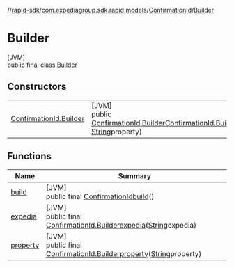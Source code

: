 //[rapid-sdk](../../../../index.md)/[com.expediagroup.sdk.rapid.models](../../index.md)/[ConfirmationId](../index.md)/[Builder](index.md)

# Builder

[JVM]\
public final class [Builder](index.md)

## Constructors

| | |
|---|---|
| [ConfirmationId.Builder](-confirmation-id.-builder.md) | [JVM]<br>public [ConfirmationId.Builder](index.md)[ConfirmationId.Builder](-confirmation-id.-builder.md)([String](https://docs.oracle.com/javase/8/docs/api/java/lang/String.html)expedia, [String](https://docs.oracle.com/javase/8/docs/api/java/lang/String.html)property) |

## Functions

| Name | Summary |
|---|---|
| [build](build.md) | [JVM]<br>public final [ConfirmationId](../index.md)[build](build.md)() |
| [expedia](expedia.md) | [JVM]<br>public final [ConfirmationId.Builder](index.md)[expedia](expedia.md)([String](https://docs.oracle.com/javase/8/docs/api/java/lang/String.html)expedia) |
| [property](property.md) | [JVM]<br>public final [ConfirmationId.Builder](index.md)[property](property.md)([String](https://docs.oracle.com/javase/8/docs/api/java/lang/String.html)property) |
